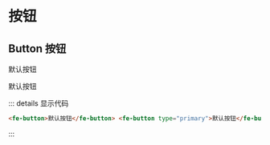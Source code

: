 # 按钮

## Button 按钮

<fe-button>默认按钮</fe-button>

<fe-button type="primary">默认按钮</fe-button>

::: details 显示代码

```html
<fe-button>默认按钮</fe-button> <fe-button type="primary">默认按钮</fe-button>
```

:::
